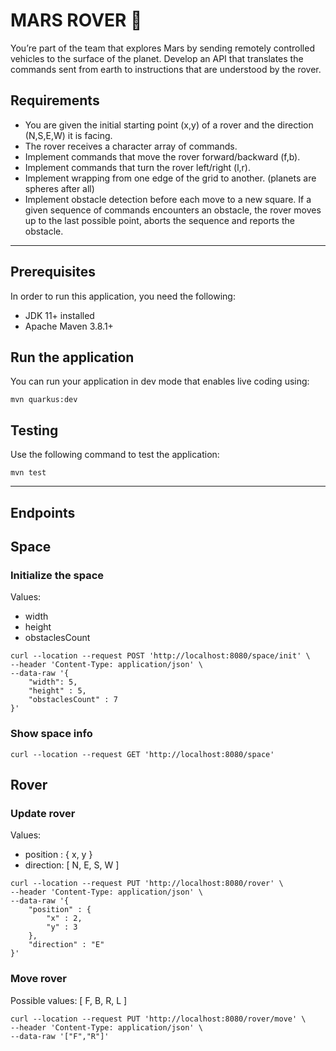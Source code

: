 # MARS ROVER 🚀

You’re part of the team that explores Mars by sending remotely controlled vehicles to the surface of the planet. Develop
an API that translates the commands sent from earth to instructions that are understood by the rover.

## Requirements

- You are given the initial starting point (x,y) of a rover and the direction (N,S,E,W) it is facing.
- The rover receives a character array of commands.
- Implement commands that move the rover forward/backward (f,b).
- Implement commands that turn the rover left/right (l,r).
- Implement wrapping from one edge of the grid to another. (planets are spheres after all)
- Implement obstacle detection before each move to a new square. If a given sequence of commands encounters an obstacle,
  the rover moves up to the last possible point, aborts the sequence and reports the obstacle.

---

## Prerequisites

In order to run this application, you need the following:

- JDK 11+ installed
- Apache Maven 3.8.1+

## Run the application

You can run your application in dev mode that enables live coding using:

```
mvn quarkus:dev
```

## Testing

Use the following command to test the application:

```
mvn test
```

---

## Endpoints

## Space

### Initialize the space

Values:

- width
- height
- obstaclesCount

```
curl --location --request POST 'http://localhost:8080/space/init' \
--header 'Content-Type: application/json' \
--data-raw '{
    "width": 5,
    "height" : 5,
    "obstaclesCount" : 7
}'
```

### Show space info

```
curl --location --request GET 'http://localhost:8080/space'
```

## Rover

### Update rover

Values:

- position : { x, y }
- direction: [ N, E, S, W ]

```
curl --location --request PUT 'http://localhost:8080/rover' \
--header 'Content-Type: application/json' \
--data-raw '{
    "position" : {
        "x" : 2,
        "y" : 3
    },
    "direction" : "E"
}'
```

### Move rover

Possible values: [ F, B, R, L ]

```
curl --location --request PUT 'http://localhost:8080/rover/move' \
--header 'Content-Type: application/json' \
--data-raw '["F","R"]'
```